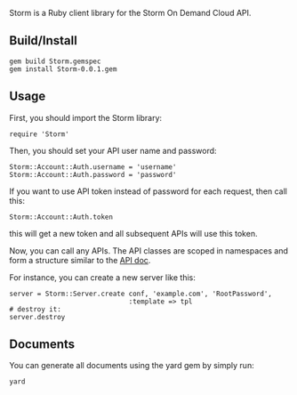Storm is a Ruby client library for the Storm On Demand Cloud API.

## Build/Install
    gem build Storm.gemspec
    gem install Storm-0.0.1.gem

## Usage
First, you should import the Storm library:

    require 'Storm'

Then, you should set your API user name and password:

    Storm::Account::Auth.username = 'username'
    Storm::Account::Auth.password = 'password'

If you want to use API token instead of password for each request, then call this:

    Storm::Account::Auth.token

this will get a new token and all subsequent APIs will use this token.

Now, you can call any APIs. The API classes are scoped in namespaces and form a
structure similar to the [API doc](https://www.stormondemand.com/api/docs/v1).

For instance, you can create a new server like this:

    server = Storm::Server.create conf, 'example.com', 'RootPassword',
                                  :template => tpl
    # destroy it:
    server.destroy

## Documents
You can generate all documents using the yard gem by simply run:

    yard
